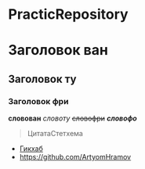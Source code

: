 # PracticRepository
# Заголовок ван
## Заголовок ту
### Заголовок фри
**словован**
*словоту*
~~словофри~~
***словофо***
>ЦитатаСтетхема
- [Гикхаб](https://github.com)
- https://github.com/ArtyomHramov
